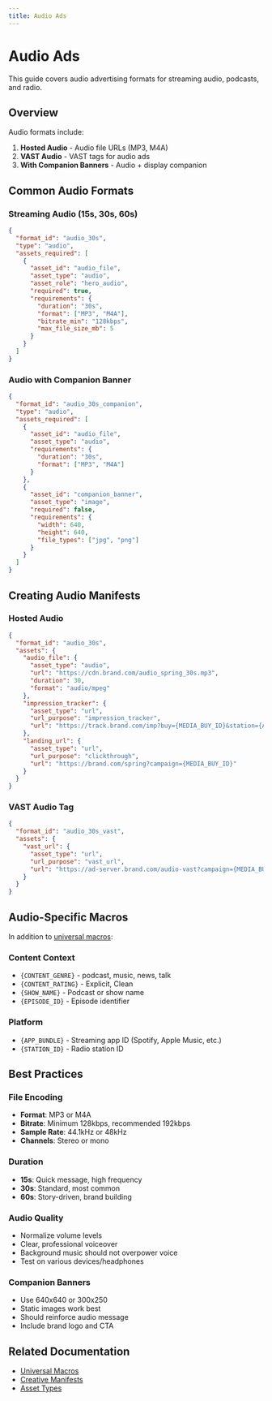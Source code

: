 ```yaml
---
title: Audio Ads
---
```


# Audio Ads

This guide covers audio advertising formats for streaming audio, podcasts, and radio.

## Overview

Audio formats include:

1. **Hosted Audio** - Audio file URLs (MP3, M4A)
2. **VAST Audio** - VAST tags for audio ads
3. **With Companion Banners** - Audio + display companion

## Common Audio Formats

### Streaming Audio (15s, 30s, 60s)

```json
{
  "format_id": "audio_30s",
  "type": "audio",
  "assets_required": [
    {
      "asset_id": "audio_file",
      "asset_type": "audio",
      "asset_role": "hero_audio",
      "required": true,
      "requirements": {
        "duration": "30s",
        "format": ["MP3", "M4A"],
        "bitrate_min": "128kbps",
        "max_file_size_mb": 5
      }
    }
  ]
}
```

### Audio with Companion Banner

```json
{
  "format_id": "audio_30s_companion",
  "type": "audio",
  "assets_required": [
    {
      "asset_id": "audio_file",
      "asset_type": "audio",
      "requirements": {
        "duration": "30s",
        "format": ["MP3", "M4A"]
      }
    },
    {
      "asset_id": "companion_banner",
      "asset_type": "image",
      "required": false,
      "requirements": {
        "width": 640,
        "height": 640,
        "file_types": ["jpg", "png"]
      }
    }
  ]
}
```

## Creating Audio Manifests

### Hosted Audio

```json
{
  "format_id": "audio_30s",
  "assets": {
    "audio_file": {
      "asset_type": "audio",
      "url": "https://cdn.brand.com/audio_spring_30s.mp3",
      "duration": 30,
      "format": "audio/mpeg"
    },
    "impression_tracker": {
      "asset_type": "url",
      "url_purpose": "impression_tracker",
      "url": "https://track.brand.com/imp?buy={MEDIA_BUY_ID}&station={APP_BUNDLE}&cb={CACHEBUSTER}"
    },
    "landing_url": {
      "asset_type": "url",
      "url_purpose": "clickthrough",
      "url": "https://brand.com/spring?campaign={MEDIA_BUY_ID}"
    }
  }
}
```

### VAST Audio Tag

```json
{
  "format_id": "audio_30s_vast",
  "assets": {
    "vast_url": {
      "asset_type": "url",
      "url_purpose": "vast_url",
      "url": "https://ad-server.brand.com/audio-vast?campaign={MEDIA_BUY_ID}&cb={CACHEBUSTER}"
    }
  }
}
```

## Audio-Specific Macros

In addition to [universal macros](../universal-macros.md):

### Content Context
- `{CONTENT_GENRE}` - podcast, music, news, talk
- `{CONTENT_RATING}` - Explicit, Clean
- `{SHOW_NAME}` - Podcast or show name
- `{EPISODE_ID}` - Episode identifier

### Platform
- `{APP_BUNDLE}` - Streaming app ID (Spotify, Apple Music, etc.)
- `{STATION_ID}` - Radio station ID

## Best Practices

### File Encoding
- **Format**: MP3 or M4A
- **Bitrate**: Minimum 128kbps, recommended 192kbps
- **Sample Rate**: 44.1kHz or 48kHz
- **Channels**: Stereo or mono

### Duration
- **15s**: Quick message, high frequency
- **30s**: Standard, most common
- **60s**: Story-driven, brand building

### Audio Quality
- Normalize volume levels
- Clear, professional voiceover
- Background music should not overpower voice
- Test on various devices/headphones

### Companion Banners
- Use 640x640 or 300x250
- Static images work best
- Should reinforce audio message
- Include brand logo and CTA

## Related Documentation

- [Universal Macros](../universal-macros.md)
- [Creative Manifests](../creative-manifests.md)
- [Asset Types](../asset-types.md)

